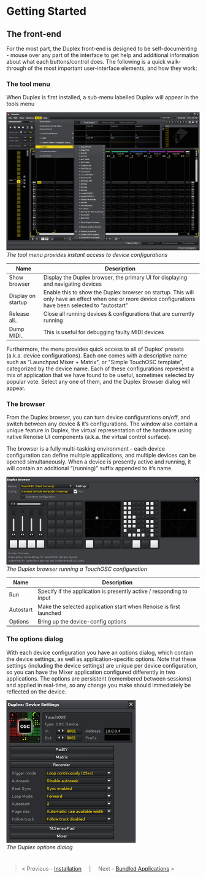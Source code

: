 # Getting Started

## The front-end 

For the most part, the Duplex front-end is designed to be self-documenting - mouse over any part of the interface to get help and
additional information about what each buttons/control does. The following is a quick walk-through of the
most important user-interface elements, and how they work:

### The tool menu
When Duplex is first installed, a sub-menu labelled Duplex will appear in the tools menu

![Duplex_menu.png](Images/Duplex_menu.png)  
*The tool menu provides instant access to device configurations*

| Name          | Description   |
| ------------- |---------------|
|Show browser|Display the Duplex browser, the primary UI for displaying and navigating devices
|Display on startup| Enable this to show the Duplex browser on startup. This will only have an effect when one or more device configurations have been selected to “autostart”
|Release all..| Close all running devices & configurations that are currently running
|Dump MIDI..| This is useful for debugging faulty MIDI devices

Furthermore, the menu provides quick access to all of Duplex’ presets (a.k.a. device configurations). Each
one comes with a descriptive name such as "Launchpad Mixer + Matrix", or "Simple TouchOSC template",
categorized by the device name. Each of these configurations represent a mix of application that we have
found to be useful, sometimes selected by popular vote. Select any one of them, and the Duplex Browser
dialog will appear.

### The browser

From the Duplex browser, you can turn device configurations on/off, and switch between any device &
it’s configurations. The window also contain a unique feature in Duplex, the virtual representation of the
hardware using native Renoise UI components (a.k.a. the virtual control surface).  

The browser is a fully multi-tasking environment - each device configuration can define multiple
applications, and multiple devices can be opened simultaneously. When a device is presently active and
running, it will contain an additional “(running)” suffix appended to it’s name. 

![Duplex_browser.png](Images/Duplex_browser.png)  
*The Duplex browser running a TouchOSC configuration*

| Name          | Description   |
| ------------- |---------------|
|Run| Specify if the application is presently active / responding to input
|Autostart| Make the selected application start when Renoise is first launched
|Options| Bring up the device-config options

### The options dialog

With each device configuration you have an options dialog, which contain the device settings, as well as
application-specific options. Note that these settings (including the device settings) are unique per device
configuration, so you can have the Mixer application configured differently in two applications. The options
are persistent (remembered between sessions) and applied in real-time, so any change you make should
immediately be reflected on the device. 

![Duplex_options.png](Images/Duplex_options.png)  
*The Duplex options dialog*


#

> < Previous - [Installation](Installation.md) &nbsp; &nbsp; | &nbsp; &nbsp; Next - [Bundled Applications](Applications.md) >